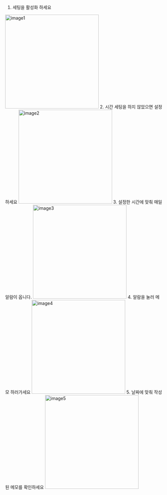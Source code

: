 1. 세팅을 활성화 하세요
<img src="https://github.com/user-attachments/assets/ac4dd48a-9b90-427d-ac76-c915d8428366" alt="image1" width="300"/>
2. 시간 세팅을 하지 않았으면 설정하세요
<img src="https://github.com/user-attachments/assets/9624f9a3-d2c0-4b70-a6e7-093232b9aca5" alt="image2" width="300"/>
3. 설정한 시간에 맞춰 매일 알람이 옵니다.
<img src="https://github.com/user-attachments/assets/37976be2-554e-4983-b8c6-62adfaadb26c" alt="image3" width="300"/>
4. 알람을 눌러 메모 하러가세요
<img src="https://github.com/user-attachments/assets/bc27d2fc-1dfe-4fa2-aa94-7e129d07dfa1" alt="image4" width="300"/>
5. 날짜에 맞춰 작성된 메모를 확인하세요
<img src="https://github.com/user-attachments/assets/c0a4b899-a4b0-4de5-a366-a4f38103d6ef" alt="image5" width="300"/>
